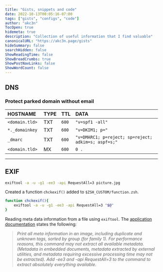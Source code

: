 ```yaml
---
title: "Gists, snippets and code"
date: 2022-10-13T00:05:16-07:00
tags: ["gists", "configs", "code"]
author: "akc3n"
TocOpen: true
hidemeta: true
description: "Collection of useful information that I find valuable"
canonicalURL: "https://akc3n.page/gists"
hideSummary: false
searchHidden: false
ShowReadingTime: false
ShowBreadCrumbs: true
ShowPostNavLinks: false
ShowWordCount: false
---
```


## DNS

### Protect parked domain without email
<!-- TODO Add small description and include citations-->

| HOSTNAME | TYPE | TTL | DATA |
| :--- | :--- | :--- | :--- |
| `<domain.tld> `| TXT | `600` | `"v=spf1 -all"` |
| `*._domainkey` | TXT | `600` | `"v=DKIM1; p="` |
| `_dmarc` | TXT | `600` | `"v=DMARC1; p=reject; sp=reject; adkim=s; aspf=s;"` |
| `<domain.tld>` | MX | `600` | `0 .` |

---

## EXIF

```bash
exiftool -a -u -g1 -ee3 -api RequestAll=3 picture.jpg
```

Created a function `chckexif()` added to `$ZSH_CUSTOM/function.zsh`.

```bash
function chckexif(){
    exiftool -a -u -g1 -ee3 -api RequestAll=3 "$@"
}
```

Reading meta data information from a file using `exiftool`. The [application documentation](https://exiftool.org/exiftool_pod.html#READING-EXAMPLES) states the following:

> _Print all meta information in an image, including duplicate and unknown tags, sorted by group (for family 1). For performance reasons, this command may not extract all available metadata. (Metadata in embedded documents, metadata extracted by external utilities, and metadata requiring excessive processing time may not be extracted). Add -ee3 and -api RequestAll=3 to the command to extract absolutely everything available._